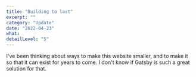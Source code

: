 ```yaml
---
title: "Building to last"
excerpt: ""
category: "Update"
date: "2022-04-23"
what:
detailLevel: "5"
---
```

I've been thinking about ways to make this website smaller, and to make it so that it can exist for years to come. I don't know if Gatsby is such a great solution for that.
